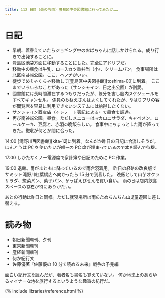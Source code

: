 ```yaml
---
title: 112 日目（曇のち雨）豊島区中央図書館に行ってみたが……
---
```


# 日記

* 早朝、着替えていたらジョギング中のおばちゃんに話しかけられる。成り行きで出発することに。
* 豊島区池袋方面に移動することにした。完全にアドリブだ。
* 移動中の朝食は牛乳、ロースカツ重弁当（小）、クリームパン。
  食事場所は北区南谷端公園。ここ、ベンチがいい。
* 徒歩でめちゃくちゃ移動して[豊島区中央図書館][toshima-00]に到着。
  ここまでいろいろなことがあった（サンシャイン、日之出公園）が割愛。
* 図書館には長時間滞在するつもりだったが、気分を害し脳内スケジュールをすべてキャンセル。
  係員のおねえさんはよくしてくれたが、やはりフリの客が閲覧席を容易に利用できないシステムには納得したくない。
* サンシャイン西友店（←レシート表記による）で昼食を調達。
* 再び南谷端公園。昼食。ただしメニューはマカロニサラダ、キャベメン、ロールケーキ、豆腐と、赤羽の晩飯らしい。
  食事中にちょっとした雨が降ってきた。撤収が何とか間に合った。

14:00 [滝野川西図書館][kita-12]に到着。なんだか昨日の日記に合流しそうだ。
ほんとうは PC を使いたいが唯一の PC 席が埋まっているので本を読んで待機。

17:00 しかたなくノー電源席で家計簿や日記のために PC 作業。

19:00 退館。雨がまともに降っているので雨合羽着用。
昨日の経路の改良版でサミット滝野川紅葉橋店へ向かったら 15 分で到着した。
晩飯として山芋オクラサラダ、惣菜パン、菓子パン、かっぱえびせんを買い食い。
雨の日は店内飲食スペースの存在が特にありがたい。

あとの行動は昨日と同様。ただし就寝場所は雨のためちんちん山児童遊園に差し替える。

# 読み物

* 朝日新聞朝刊、夕刊
* 東京新聞朝刊
* 産経新聞朝刊
* 何か紀行文
* 佐藤優著『佐藤優の 10 分で読める未来』戦争の予兆編

面白い紀行文を読んだが、著者名も書名も覚えていない。
何か地球上のあらゆるマイナーな地を旅行するというような趣旨の紀行だ。

{% include libraries/reference.html %}

